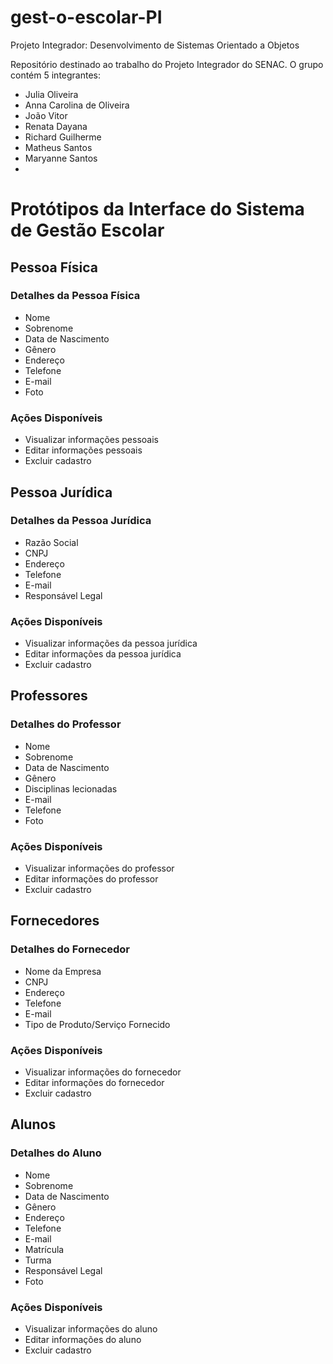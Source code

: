 # gest-o-escolar-PI
Projeto Integrador: Desenvolvimento de Sistemas Orientado a Objetos

Repositório destinado ao trabalho do Projeto Integrador do SENAC. O grupo contém 5 integrantes: 

- Julia Oliveira
- Anna Carolina de Oliveira  
- João Vitor
- Renata Dayana
- Richard Guilherme
- Matheus Santos
- Maryanne Santos
- 
# Protótipos da Interface do Sistema de Gestão Escolar

## Pessoa Física

### Detalhes da Pessoa Física
- Nome
- Sobrenome
- Data de Nascimento
- Gênero
- Endereço
- Telefone
- E-mail
- Foto

### Ações Disponíveis
- Visualizar informações pessoais
- Editar informações pessoais
- Excluir cadastro

## Pessoa Jurídica

### Detalhes da Pessoa Jurídica
- Razão Social
- CNPJ
- Endereço
- Telefone
- E-mail
- Responsável Legal

### Ações Disponíveis
- Visualizar informações da pessoa jurídica
- Editar informações da pessoa jurídica
- Excluir cadastro

## Professores

### Detalhes do Professor
- Nome
- Sobrenome
- Data de Nascimento
- Gênero
- Disciplinas lecionadas
- E-mail
- Telefone
- Foto

### Ações Disponíveis
- Visualizar informações do professor
- Editar informações do professor
- Excluir cadastro

## Fornecedores

### Detalhes do Fornecedor
- Nome da Empresa
- CNPJ
- Endereço
- Telefone
- E-mail
- Tipo de Produto/Serviço Fornecido

### Ações Disponíveis
- Visualizar informações do fornecedor
- Editar informações do fornecedor
- Excluir cadastro

## Alunos

### Detalhes do Aluno
- Nome
- Sobrenome
- Data de Nascimento
- Gênero
- Endereço
- Telefone
- E-mail
- Matrícula
- Turma
- Responsável Legal
- Foto

### Ações Disponíveis
- Visualizar informações do aluno
- Editar informações do aluno
- Excluir cadastro
